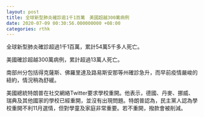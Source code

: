 ```yaml
---
layout: post
title: 全球新型肺炎確診逾1千1百萬　美國超越300萬病例
date: 2020-07-09 00:30:56.000000000 +08:00
categories: rthk
---
```


全球新型肺炎確診超過1千1百萬，累計54萬5千多人死亡。

美國確診超越300萬病例，累計超過13萬人死亡。

南部州分包括得克薩斯、佛羅里達及路易斯安那等州確診急升，而早前疫情嚴峻的紐約，情況稍為舒緩。

美國總統特朗普在社交網絡Twitter要求學校重開。他表示，德國、丹麥、挪威、瑞典及其他國家的學校已經重開，並沒有出現問題。特朗普認為，民主黨人認為學校重開不利11月選情，但對學童及家庭非常重要。若不重開，撥款會被削減。
